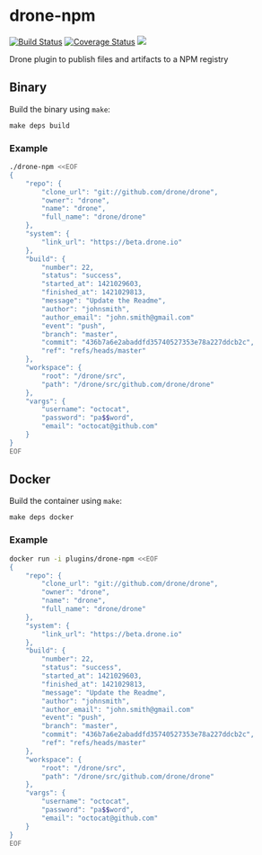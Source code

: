 # drone-npm

[![Build Status](http://beta.drone.io/api/badges/drone-plugins/drone-npm/status.svg)](http://beta.drone.io/drone-plugins/drone-npm)
[![Coverage Status](https://aircover.co/badges/drone-plugins/drone-npm/coverage.svg)](https://aircover.co/drone-plugins/drone-npm)
[![](https://badge.imagelayers.io/plugins/drone-npm:latest.svg)](https://imagelayers.io/?images=plugins/drone-npm:latest 'Get your own badge on imagelayers.io')

Drone plugin to publish files and artifacts to a NPM registry

## Binary

Build the binary using `make`:

```
make deps build
```

### Example

```sh
./drone-npm <<EOF
{
    "repo": {
        "clone_url": "git://github.com/drone/drone",
        "owner": "drone",
        "name": "drone",
        "full_name": "drone/drone"
    },
    "system": {
        "link_url": "https://beta.drone.io"
    },
    "build": {
        "number": 22,
        "status": "success",
        "started_at": 1421029603,
        "finished_at": 1421029813,
        "message": "Update the Readme",
        "author": "johnsmith",
        "author_email": "john.smith@gmail.com"
        "event": "push",
        "branch": "master",
        "commit": "436b7a6e2abaddfd35740527353e78a227ddcb2c",
        "ref": "refs/heads/master"
    },
    "workspace": {
        "root": "/drone/src",
        "path": "/drone/src/github.com/drone/drone"
    },
    "vargs": {
        "username": "octocat",
        "password": "pa$$word",
        "email": "octocat@github.com"
    }
}
EOF
```

## Docker

Build the container using `make`:

```
make deps docker
```

### Example

```sh
docker run -i plugins/drone-npm <<EOF
{
    "repo": {
        "clone_url": "git://github.com/drone/drone",
        "owner": "drone",
        "name": "drone",
        "full_name": "drone/drone"
    },
    "system": {
        "link_url": "https://beta.drone.io"
    },
    "build": {
        "number": 22,
        "status": "success",
        "started_at": 1421029603,
        "finished_at": 1421029813,
        "message": "Update the Readme",
        "author": "johnsmith",
        "author_email": "john.smith@gmail.com"
        "event": "push",
        "branch": "master",
        "commit": "436b7a6e2abaddfd35740527353e78a227ddcb2c",
        "ref": "refs/heads/master"
    },
    "workspace": {
        "root": "/drone/src",
        "path": "/drone/src/github.com/drone/drone"
    },
    "vargs": {
        "username": "octocat",
        "password": "pa$$word",
        "email": "octocat@github.com"
    }
}
EOF
```
